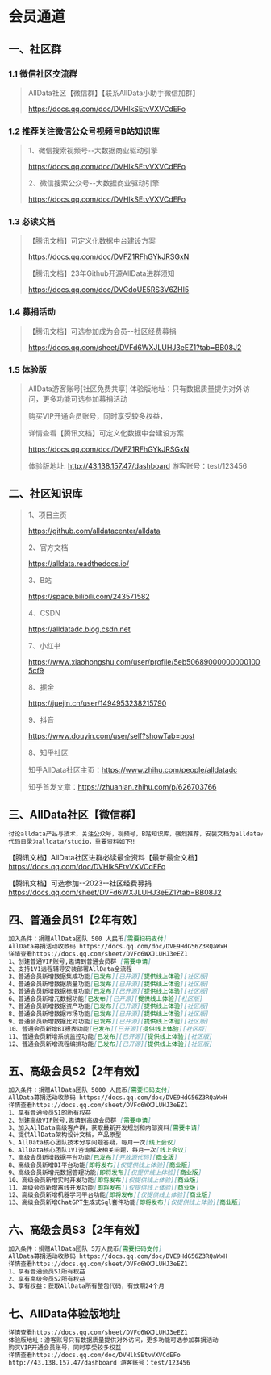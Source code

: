 # 会员通道

## 一、社区群

### 1.1 微信社区交流群
> AllData社区【微信群】【联系AllData小助手微信加群】
> 
> https://docs.qq.com/doc/DVHlkSEtvVXVCdEFo

### 1.2 推荐关注微信公众号视频号B站知识库
> 1、微信搜索视频号--大数据商业驱动引擎
> 
> https://docs.qq.com/doc/DVHlkSEtvVXVCdEFo
> 
> 2、微信搜索公众号--大数据商业驱动引擎
> 
> https://docs.qq.com/doc/DVHlkSEtvVXVCdEFo

### 1.3 必读文档
>【腾讯文档】可定义化数据中台建设方案
>
> https://docs.qq.com/doc/DVFZ1RFhGYkJRSGxN
>
>【腾讯文档】23年Github开源AllData进群须知
>
> https://docs.qq.com/doc/DVGdoUE5RS3V6ZHl5

### 1.4 募捐活动
>【腾讯文档】可选参加成为会员--社区经费募捐
>
> https://docs.qq.com/sheet/DVFd6WXJLUHJ3eEZ1?tab=BB08J2

### 1.5 体验版
> AllData游客账号[社区免费共享] 体验版地址：只有数据质量提供对外访问，更多功能可选参加募捐活动
> 
> 购买VIP开通会员账号，同时享受较多权益，
> 
> 详情查看【腾讯文档】可定义化数据中台建设方案
> 
> https://docs.qq.com/doc/DVFZ1RFhGYkJRSGxN
> 
> 体验版地址: http://43.138.157.47/dashboard 游客账号：test/123456

## 二、社区知识库
> 1、项目主页
>
> https://github.com/alldatacenter/alldata
> 
> 2、官方文档
>
> https://alldata.readthedocs.io/
> 
> 3、B站
>
> https://space.bilibili.com/243571582
>
> 4、CSDN
>
> https://alldatadc.blog.csdn.net
>  
> 7、小红书
>
> https://www.xiaohongshu.com/user/profile/5eb506890000000001005cf9
> 
> 8、掘金
>
> https://juejin.cn/user/1494953238215790
> 
> 9、抖音
>
> https://www.douyin.com/user/self?showTab=post
> 
> 8、知乎社区
>
> 知乎AllData社区主页：https://www.zhihu.com/people/alldatadc
>
> 知乎首发文章：https://zhuanlan.zhihu.com/p/626703766

## 三、AllData社区【微信群】
```markdown 
讨论alldata产品与技术，关注公众号，视频号，B站知识库，强烈推荐，安装文档为alldata/install.md
代码目录为alldata/studio，重要资料如下‼️
```
【腾讯文档】AllData社区进群必读最全资料【最新最全文档】
https://docs.qq.com/doc/DVHlkSEtvVXVCdEFo

【腾讯文档】可选参加--2023--社区经费募捐 
https://docs.qq.com/sheet/DVFd6WXJLUHJ3eEZ1?tab=BB08J2

## 四、普通会员S1【2年有效】
```markdown
加入条件：捐赠AllData团队 500 人民币[需要扫码支付]
AllData募捐活动收款码 https://docs.qq.com/doc/DVE9HdG56Z3RQaWxH
详情查看https://docs.qq.com/sheet/DVFd6WXJLUHJ3eEZ1
1、创建普通VIP账号,邀请到普通会员群 [需要申请]
2、支持1V1远程辅导安装部署AllData全流程
3、普通会员新增数据集成功能[已发布][已开源][提供线上体验][社区版]
4、普通会员新增数据质量功能[已发布][已开源][提供线上体验][社区版]
5、普通会员新增数据标准功能[已发布][已开源][提供线上体验][社区版]
6、普通会员新增元数据功能[已发布][已开源][提供线上体验][社区版]
7、普通会员新增数据资产功能[已发布][已开源][提供线上体验][社区版]
8、普通会员新增数据市场功能[已发布][已开源][提供线上体验][社区版]
9、普通会员新增数据比对功能[已发布][已开源][提供线上体验][社区版]
10、普通会员新增BI报表功能[已发布][已开源][提供线上体验][社区版]
11、普通会员新增系统监控功能[已发布][已开源][提供线上体验][社区版]
12、普通会员新增流程编排功能[已发布][已开源][提供线上体验][社区版]
```

## 五、高级会员S2【2年有效】
```markdown
加入条件：捐赠AllData团队 5000 人民币[需要扫码支付]
AllData募捐活动收款码 https://docs.qq.com/doc/DVE9HdG56Z3RQaWxH
详情查看https://docs.qq.com/sheet/DVFd6WXJLUHJ3eEZ1
1、享有普通会员S1的所有权益
2、创建高级VIP账号,邀请到高级会员群 [需要申请]
3、加入AllData高级客户群，获取最新开发规划和内部资料[需要申请]
4、提供AllData架构设计文档，产品原型
5、AllData核心团队技术分享问题答疑，每月一次[线上会议]
6、AllData核心团队1V1咨询解决相关问题，每月一次[线上会议]
7、高级会员新增数据平台功能[已发布][开放源代码][商业版]
8、高级会员新增BI平台功能[即将发布][仅提供线上体验][商业版]
9、高级会员新增元数据管理功能[即将发布][仅提供线上体验][商业版]
10、高级会员新增实时开发功能[即将发布][仅提供线上体验][商业版]
11、高级会员新增离线开发功能[即将发布][仅提供线上体验][商业版]
12、高级会员新增机器学习平台功能[即将发布][仅提供线上体验][商业版]
13、高级会员新增ChatGPT生成式Sql套件功能[即将发布][仅提供线上体验][商业版]

```

## 六、高级会员S3【2年有效】
```markdown
加入条件：捐赠AllData团队 5万人民币[需要扫码支付]
AllData募捐活动收款码 https://docs.qq.com/doc/DVE9HdG56Z3RQaWxH
详情查看https://docs.qq.com/sheet/DVFd6WXJLUHJ3eEZ1
1、享有普通会员S1所有权益
2、享有高级会员S2所有权益
3、享有权益：获取AllData所有整包代码，有效期24个月

```

## 七、AllData体验版地址
```markdown
详情查看https://docs.qq.com/sheet/DVFd6WXJLUHJ3eEZ1
体验版地址：游客账号只有数据质量提供对外访问，更多功能可选参加募捐活动
购买VIP开通会员账号，同时享受较多权益
详情查看https://docs.qq.com/doc/DVHlkSEtvVXVCdEFo
http://43.138.157.47/dashboard 游客账号：test/123456
```
